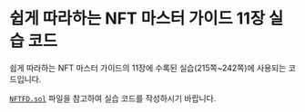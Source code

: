 # 쉽게 따라하는 NFT 마스터 가이드 11장 실습 코드

쉽게 따라하는 NFT 마스터 가이드의 11장에 수록된 실습(215쪽~242쪽)에 사용되는 코드입니다.

[`NFTFD.sol`](NFTFD.sol) 파일을 참고하여 실습 코드를 작성하시기 바랍니다.